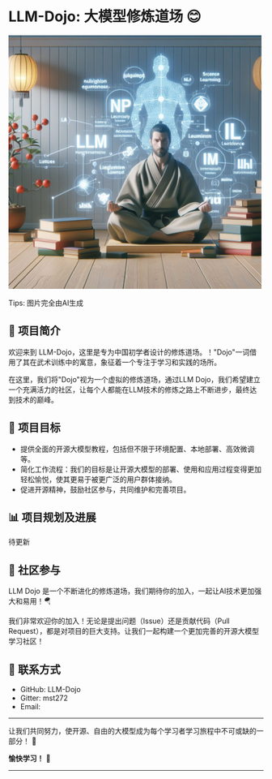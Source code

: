 
# LLM-Dojo: 大模型修炼道场 😊
<img src="pic/pic.jpg" width="500">

Tips: 图片完全由AI生成
## 🌟 项目简介
欢迎来到 LLM-Dojo，这里是专为中国初学者设计的修炼道场。！"Dojo"一词借用了其在武术训练中的寓意，象征着一个专注于学习和实践的场所。

在这里，我们将"Dojo"视为一个虚拟的修炼道场，通过LLM Dojo，我们希望建立一个充满活力的社区，让每个人都能在LLM技术的修炼之路上不断进步，最终达到技术的巅峰。
## 📖 项目目标
- 提供全面的开源大模型教程，包括但不限于环境配置、本地部署、高效微调等。
- 简化工作流程：我们的目标是让开源大模型的部署、使用和应用过程变得更加轻松愉悦，使其更易于被更广泛的用户群体接纳。
- 促进开源精神，鼓励社区参与，共同维护和完善项目。
## 📊 项目规划及进展
待更新
## 🤝 社区参与
LLM Dojo 是一个不断进化的修炼道场，我们期待你的加入，一起让AI技术更加强大和易用！🪂

我们非常欢迎你的加入！无论是提出问题（Issue）还是贡献代码（Pull Request），都是对项目的巨大支持。让我们一起构建一个更加完善的开源大模型学习社区！

## 💌 联系方式
- GitHub: LLM-Dojo
- Gitter: mst272
- Email: 

***
让我们共同努力，使开源、自由的大模型成为每个学习者学习旅程中不可或缺的一部分！ 🌈

**愉快学习！** 📘
***

